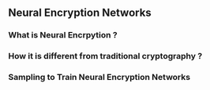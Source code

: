 ## Neural Encryption Networks

### What is Neural Encrpytion ?


### How it is different from traditional cryptography ?


### Sampling to Train Neural Encryption Networks
